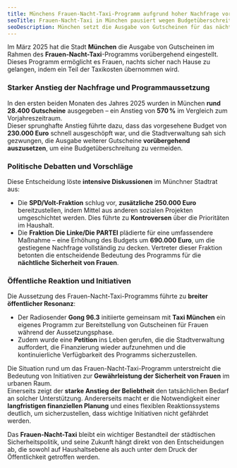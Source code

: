 ```yaml
---
title: Münchens Frauen-Nacht-Taxi-Programm aufgrund hoher Nachfrage vorübergehend eingestellt
seoTitle: Frauen-Nacht-Taxi in München pausiert wegen Budgetüberschreitung
seoDescription: München setzt die Ausgabe von Gutscheinen für das nächtliche Frauentaxi aus – 570% Anstieg der Anträge führt zu politischen Debatten und Bürgerinitiativen
---
```


Im März 2025 hat die Stadt **München** die Ausgabe von Gutscheinen im Rahmen des **Frauen-Nacht-Taxi**-Programms vorübergehend eingestellt. Dieses Programm ermöglicht es Frauen, nachts sicher nach Hause zu gelangen, indem ein Teil der Taxikosten übernommen wird.

### Starker Anstieg der Nachfrage und Programmaussetzung

In den ersten beiden Monaten des Jahres 2025 wurden in München **rund 28.400 Gutscheine** ausgegeben – ein Anstieg von **570 %** im Vergleich zum Vorjahreszeitraum.  
Dieser sprunghafte Anstieg führte dazu, dass das vorgesehene Budget von **230.000 Euro** schnell ausgeschöpft war, und die Stadtverwaltung sah sich gezwungen, die Ausgabe weiterer Gutscheine **vorübergehend auszusetzen**, um eine Budgetüberschreitung zu vermeiden.

### Politische Debatten und Vorschläge

Diese Entscheidung löste **intensive Diskussionen** im Münchner Stadtrat aus:

- Die **SPD/Volt-Fraktion** schlug vor, **zusätzliche 250.000 Euro** bereitzustellen, indem Mittel aus anderen sozialen Projekten umgeschichtet werden. Dies führte zu **Kontroversen** über die Prioritäten im Haushalt.
- Die **Fraktion Die Linke/Die PARTEI** plädierte für eine umfassendere Maßnahme – eine Erhöhung des Budgets um **690.000 Euro**, um die gestiegene Nachfrage vollständig zu decken. Vertreter dieser Fraktion betonten die entscheidende Bedeutung des Programms für die **nächtliche Sicherheit von Frauen**.

### Öffentliche Reaktion und Initiativen

Die Aussetzung des Frauen-Nacht-Taxi-Programms führte zu **breiter öffentlicher Resonanz**:

- Der Radiosender **Gong 96.3** initiierte gemeinsam mit **Taxi München** ein eigenes Programm zur Bereitstellung von Gutscheinen für Frauen während der Aussetzungsphase.
- Zudem wurde eine **Petition** ins Leben gerufen, die die Stadtverwaltung auffordert, die Finanzierung wieder aufzunehmen und die kontinuierliche Verfügbarkeit des Programms sicherzustellen.

Die Situation rund um das Frauen-Nacht-Taxi-Programm unterstreicht die Bedeutung von Initiativen zur **Gewährleistung der Sicherheit von Frauen** im urbanen Raum.  
Einerseits zeigt der **starke Anstieg der Beliebtheit** den tatsächlichen Bedarf an solcher Unterstützung. Andererseits macht er die Notwendigkeit einer **langfristigen finanziellen Planung** und eines flexiblen Reaktionssystems deutlich, um sicherzustellen, dass wichtige Initiativen nicht gefährdet werden.

Das **Frauen-Nacht-Taxi** bleibt ein wichtiger Bestandteil der städtischen Sicherheitspolitik, und seine Zukunft hängt direkt von den Entscheidungen ab, die sowohl auf Haushaltsebene als auch unter dem Druck der Öffentlichkeit getroffen werden.
